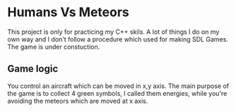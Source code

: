 # Humans Vs Meteors

This project is only for practicing my C++ skils. A lot of things
I do on my own way and I don't follow a procedure which used for making
SDL Games. The game is under constuction.

## Game logic
You control an aircraft which can be moved in x,y axis. The main purpose of the game is to collect 4 green symbols, I called them energies, while you're avoiding the meteors which are moved at x axis. 



